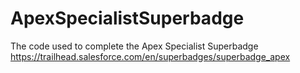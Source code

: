 # ApexSpecialistSuperbadge
The code used to complete the Apex Specialist Superbadge https://trailhead.salesforce.com/en/superbadges/superbadge_apex
